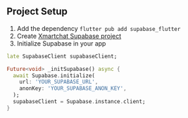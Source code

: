## Project Setup

1. Add the dependency `flutter pub add supabase_flutter`
2. Create [Xmartchat Supabase project](https://supabase.com/dashboard)
3. Initialize Supabase in your app

```dart
late SupabaseClient supabaseClient;

Future<void> _initSupabase() async {
  await Supabase.initialize(
    url: 'YOUR_SUPABASE_URL',
    anonKey: 'YOUR_SUPABASE_ANON_KEY',
  );
  supabaseClient = Supabase.instance.client;
}

```

